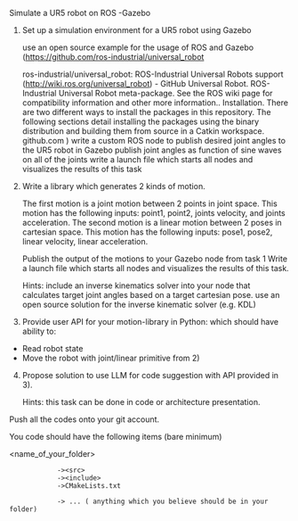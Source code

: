 Simulate a UR5 robot on ROS -Gazebo

1) Set up a simulation environment for a UR5 robot using Gazebo

    use an open source example for the usage of ROS and Gazebo (https://github.com/ros-industrial/universal_robot
    	
    ros-industrial/universal_robot: ROS-Industrial Universal Robots support (http://wiki.ros.org/universal_robot) - GitHub
    Universal Robot. ROS-Industrial Universal Robot meta-package. See the ROS wiki page for compatibility information and other more information.. Installation. There are two different ways to install the packages in this repository. The following sections detail installing the packages using the binary distribution and building them from source in a Catkin workspace.
    github.com
    )
    write a custom ROS node to publish desired joint angles to the UR5 robot in Gazebo
    publish joint angles as function of sine waves on all of the joints
    write a launch file which starts all nodes and visualizes the results of this task

2) Write a library which generates 2 kinds of motion. 

    The first motion is a joint motion between 2 points in joint space.
    This motion has the following inputs: point1, point2, joints velocity, and joints acceleration.
    The second motion is a linear motion between 2 poses in cartesian space.
    This motion has the following inputs: pose1, pose2, linear velocity, linear acceleration.

    Publish the output of the motions to your Gazebo node from task 1
    Write a launch file which starts all nodes and visualizes the results of this task.


    Hints:
    include an inverse kinematics solver into your node that calculates target joint angles based on a target cartesian pose.
    use an open source solution for the inverse kinematic solver (e.g. KDL)

3) Provide user API for your motion-library in Python: which should have ability to:
- Read robot state
- Move the robot with joint/linear primitive from 2)

4) Propose solution to use LLM for code suggestion with API provided in 3). 

    Hints: this task can be done in code or architecture presentation.

 
Push all the codes onto your git account.
 
You code should have the following items (bare minimum)
 
<name_of_your_folder>
 
                -><src>
                -><include>
                ->CMakeLists.txt

                -> ... ( anything which you believe should be in your folder)